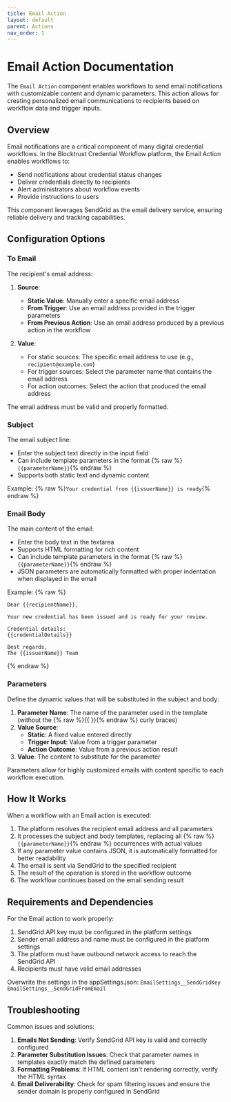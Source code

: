 ```yaml
---
title: Email Action
layout: default
parent: Actions
nav_order: 1
---
```


# Email Action Documentation

The `Email Action` component enables workflows to send email notifications with customizable content and dynamic parameters. This action allows for creating personalized email communications to recipients based on workflow data and trigger inputs.

## Overview

Email notifications are a critical component of many digital credential workflows. In the Blocktrust Credential Workflow platform, the Email Action enables workflows to:

- Send notifications about credential status changes
- Deliver credentials directly to recipients
- Alert administrators about workflow events
- Provide instructions to users

This component leverages SendGrid as the email delivery service, ensuring reliable delivery and tracking capabilities.

## Configuration Options

### To Email

The recipient's email address:

1. **Source**: 
   - **Static Value**: Manually enter a specific email address
   - **From Trigger**: Use an email address provided in the trigger parameters
   - **From Previous Action**: Use an email address produced by a previous action in the workflow

2. **Value**: 
   - For static sources: The specific email address to use (e.g., `recipient@example.com`)
   - For trigger sources: Select the parameter name that contains the email address
   - For action outcomes: Select the action that produced the email address

The email address must be valid and properly formatted.

### Subject

The email subject line:

- Enter the subject text directly in the input field
- Can include template parameters in the format {% raw %}`{{parameterName}}`{% endraw %}
- Supports both static text and dynamic content

Example: {% raw %}`Your credential from {{issuerName}} is ready`{% endraw %}

### Email Body

The main content of the email:

- Enter the body text in the textarea
- Supports HTML formatting for rich content
- Can include template parameters in the format {% raw %}`{{parameterName}}`{% endraw %}
- JSON parameters are automatically formatted with proper indentation when displayed in the email

Example:
{% raw %}
```
Dear {{recipientName}},

Your new credential has been issued and is ready for your review.

Credential details:
{{credentialDetails}}

Best regards,
The {{issuerName}} Team
```
{% endraw %}

### Parameters

Define the dynamic values that will be substituted in the subject and body:

1. **Parameter Name**: The name of the parameter used in the template (without the {% raw %}{{ }}{% endraw %} curly braces)
2. **Value Source**:
   - **Static**: A fixed value entered directly
   - **Trigger Input**: Value from a trigger parameter
   - **Action Outcome**: Value from a previous action result
3. **Value**: The content to substitute for the parameter

Parameters allow for highly customized emails with content specific to each workflow execution.

## How It Works

When a workflow with an Email action is executed:

1. The platform resolves the recipient email address and all parameters
2. It processes the subject and body templates, replacing all {% raw %}`{{parameterName}}`{% endraw %} occurrences with actual values
3. If any parameter value contains JSON, it is automatically formatted for better readability
4. The email is sent via SendGrid to the specified recipient
5. The result of the operation is stored in the workflow outcome
6. The workflow continues based on the email sending result


## Requirements and Dependencies

For the Email action to work properly:

1. SendGrid API key must be configured in the platform settings
2. Sender email address and name must be configured in the platform settings
3. The platform must have outbound network access to reach the SendGrid API
4. Recipients must have valid email addresses

Overwrite the settings in the appSettings.json:
`EmailSettings__SendGridKey`
`EmailSettings__SendGridFromEmail`

## Troubleshooting

Common issues and solutions:

1. **Emails Not Sending**: Verify SendGrid API key is valid and correctly configured
2. **Parameter Substitution Issues**: Check that parameter names in templates exactly match the defined parameters
3. **Formatting Problems**: If HTML content isn't rendering correctly, verify the HTML syntax
4. **Email Deliverability**: Check for spam filtering issues and ensure the sender domain is properly configured in SendGrid
